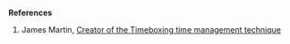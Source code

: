 **References**
1. James Martin, [Creator of the Timeboxing time management technique](https://mailchimp.com/resources/timeboxing/#:~:text=James%20Martin%20introduced%20the%20term%20in%20his%20book%2C%20Rapid%20Application%20Development%2C%20to%20improve%20project%20management%2C%20including%20sprint%20planning%20techniques.%C2%A0)
